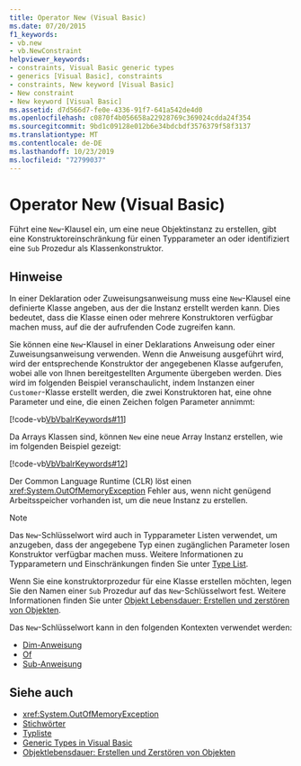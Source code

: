 ```yaml
---
title: Operator New (Visual Basic)
ms.date: 07/20/2015
f1_keywords:
- vb.new
- vb.NewConstraint
helpviewer_keywords:
- constraints, Visual Basic generic types
- generics [Visual Basic], constraints
- constraints, New keyword [Visual Basic]
- New constraint
- New keyword [Visual Basic]
ms.assetid: d7d566d7-fe0e-4336-91f7-641a542de4d0
ms.openlocfilehash: c0870f4b056658a22928769c369024cdda24f354
ms.sourcegitcommit: 9bd1c09128e012b6e34bdcbdf3576379f58f3137
ms.translationtype: MT
ms.contentlocale: de-DE
ms.lasthandoff: 10/23/2019
ms.locfileid: "72799037"
---
```

# <a name="new-operator-visual-basic"></a>Operator New (Visual Basic)

Führt eine `New`-Klausel ein, um eine neue Objektinstanz zu erstellen, gibt eine Konstruktoreinschränkung für einen Typparameter an oder identifiziert eine `Sub` Prozedur als Klassenkonstruktor.

## <a name="remarks"></a>Hinweise

In einer Deklaration oder Zuweisungsanweisung muss eine `New`-Klausel eine definierte Klasse angeben, aus der die Instanz erstellt werden kann. Dies bedeutet, dass die Klasse einen oder mehrere Konstruktoren verfügbar machen muss, auf die der aufrufenden Code zugreifen kann.

Sie können eine `New`-Klausel in einer Deklarations Anweisung oder einer Zuweisungsanweisung verwenden. Wenn die Anweisung ausgeführt wird, wird der entsprechende Konstruktor der angegebenen Klasse aufgerufen, wobei alle von Ihnen bereitgestellten Argumente übergeben werden. Dies wird im folgenden Beispiel veranschaulicht, indem Instanzen einer `Customer`-Klasse erstellt werden, die zwei Konstruktoren hat, eine ohne Parameter und eine, die einen Zeichen folgen Parameter annimmt:

[!code-vb[VbVbalrKeywords#11](~/samples/snippets/visualbasic/VS_Snippets_VBCSharp/VbVbalrKeywords/VB/Class6.vb#11)]

Da Arrays Klassen sind, können `New` eine neue Array Instanz erstellen, wie im folgenden Beispiel gezeigt:

[!code-vb[VbVbalrKeywords#12](~/samples/snippets/visualbasic/VS_Snippets_VBCSharp/VbVbalrKeywords/VB/Class6.vb#12)]

Der Common Language Runtime (CLR) löst einen <xref:System.OutOfMemoryException> Fehler aus, wenn nicht genügend Arbeitsspeicher vorhanden ist, um die neue Instanz zu erstellen.

> [!NOTE]
> Das `New`-Schlüsselwort wird auch in Typparameter Listen verwendet, um anzugeben, dass der angegebene Typ einen zugänglichen Parameter losen Konstruktor verfügbar machen muss. Weitere Informationen zu Typparametern und Einschränkungen finden Sie unter [Type List](../statements/type-list.md).

Wenn Sie eine konstruktorprozedur für eine Klasse erstellen möchten, legen Sie den Namen einer `Sub` Prozedur auf das `New`-Schlüsselwort fest. Weitere Informationen finden Sie unter [Objekt Lebensdauer: Erstellen und zerstören von Objekten](../../programming-guide/language-features/objects-and-classes/object-lifetime-how-objects-are-created-and-destroyed.md).

Das `New`-Schlüsselwort kann in den folgenden Kontexten verwendet werden:

- [Dim-Anweisung](../statements/dim-statement.md)
- [Of](../statements/of-clause.md)
- [Sub-Anweisung](../statements/sub-statement.md)

## <a name="see-also"></a>Siehe auch

- <xref:System.OutOfMemoryException>
- [Stichwörter](../keywords/index.md)
- [Typliste](../statements/type-list.md)
- [Generic Types in Visual Basic](../../programming-guide/language-features/data-types/generic-types.md)
- [Objektlebensdauer: Erstellen und Zerstören von Objekten](../../programming-guide/language-features/objects-and-classes/object-lifetime-how-objects-are-created-and-destroyed.md)
